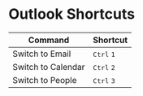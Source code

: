# Outlook Shortcuts

|Command|Shortcut
|-|-
|Switch to Email|<kbd>Ctrl</kbd> <kbd>1</kbd>
|Switch to Calendar|<kbd>Ctrl</kbd> <kbd>2</kbd>
|Switch to People|<kbd>Ctrl</kbd> <kbd>3</kbd>